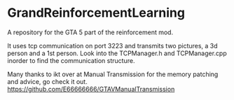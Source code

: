# GrandReinforcementLearning
A repository for the GTA 5 part of the reinforcement mod.

It uses tcp communication on port 3223 and transmits two pictures, a 3d person and a 1st person.
Look into the TCPManager.h and TCPManager.cpp inorder to find the communication structure.

Many thanks to ikt over at Manual Transmission for the memory patching and advice, go check it out.
https://github.com/E66666666/GTAVManualTransmission
